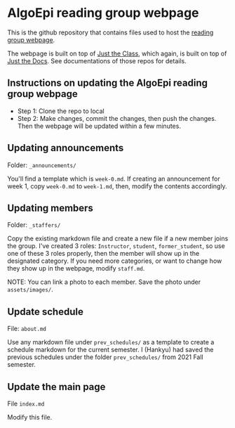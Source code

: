 # AlgoEpi reading group webpage

This is the github repository that contains files used to host the [reading group webpage](https://compepiuiowa.github.io/reading-group/).

The webpage is built on top of [Just the Class](https://github.com/kevinlin1/just-the-class), which again, is built on top of [Just the Docs](https://github.com/pmarsceill/just-the-docs). See documentations of those repos for details.

## Instructions on updating the AlgoEpi reading group webpage 
 
- Step 1: Clone the repo to local 
- Step 2: Make changes, commit the changes, then push the changes. Then the webpage will be updated within a few minutes. 

## Updating announcements 

Folder: `_announcements/`

You'll find a template which is `week-0.md`. If creating an announcement for week 1, copy `week-0.md` to `week-1.md`, then, modify the contents accordingly.

## Updating members

Folder: `_staffers/`

Copy the existing markdown file and create a new file if a new member joins the group. I've created 3 roles: `Instructor`, `student`, `former_student`, so use one of these 3 roles properly, then the member will show up in the designated category. If you need more categories, or want to change how they show up in the webpage, modify `staff.md`.

NOTE: You can link a photo to each member. Save the photo under `assets/images/`.

## Update schedule

File: `about.md`

Use any markdown file under `prev_schedules/` as a template to create a schedule markdown for the current semester. I (Hankyu) had saved the previous schedules under the folder `prev_schedules/` from 2021 Fall semester.

## Update the main page

File `index.md`

Modify this file.